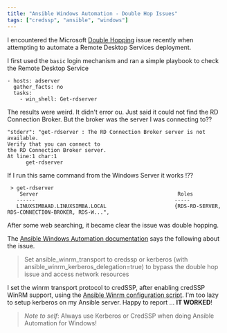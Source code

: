```yaml
---
title: "Ansible Windows Automation - Double Hop Issues"
tags: ["credssp", "ansible", "windows"]
---
```


I encountered the Microsoft [Double Hopping](https://blogs.msdn.microsoft.com/knowledgecast/2007/01/31/the-double-hop-problem)
 issue recently when attempting to automate a Remote Desktop Services deployment.


 I first used the `basic` login mechanism and ran a simple playbook to check the Remote Desktop Service

 ```
 - hosts: adserver
   gather_facts: no
   tasks:
     - win_shell: Get-rdserver
 ```

 The results were weird. It didn't error ou. Just said it could not find the RD Connection Broker. But the broker was the server I was connecting to??

 ```
 "stderr": "get-rdserver : The RD Connection Broker server is not available.
 Verify that you can connect to
 the RD Connection Broker server.
 At line:1 char:1
       get-rdserver
 ```

 If I run this same command from the Windows Server it works !??

 ```
  > get-rdserver
     Server                                             Roles
    ------                                             -----                                          
    LINUXSIMBAAD.LINUXSIMBA.LOCAL                      {RDS-RD-SERVER, RDS-CONNECTION-BROKER, RDS-W...",

 ```

 After some web searching, it became clear the issue was double hopping.

The [Ansible Windows  Automation documentation](http://docs.ansible.com/ansible/devel/user_guide/windows_winrm.html)  says the following about the issue.
> Set ansible\_winrm\_transport to credssp or kerberos (with ansible\_winrm\_kerberos\_delegation=true) to bypass the double hop issue and access network resources

I set the winrm transport protocol to credSSP,  after enabling credSSP WinRM support, using the [Ansible Winrm configuration script](https://github.com/ansible/ansible/blob/devel/examples/scripts/ConfigureRemotingForAnsible.ps1). I'm too lazy to setup kerberos on my Ansible server. Happy to report ... **IT WORKED**!

> *Note to self*:
 Always use Kerberos or CredSSP when doing Ansible Automation for Windows!
